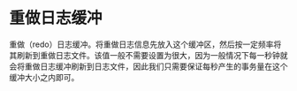 # 重做日志缓冲

重做（redo）日志缓冲。将重做日志信息先放入这个缓冲区，然后按一定频率将其刷新到重做日志文件。该值一般不需要设置为很大，因为一般情况下每一秒钟就会将重做日志缓冲刷新到日志文件，因此我们只需要保证每秒产生的事务量在这个缓冲大小之内即可。
